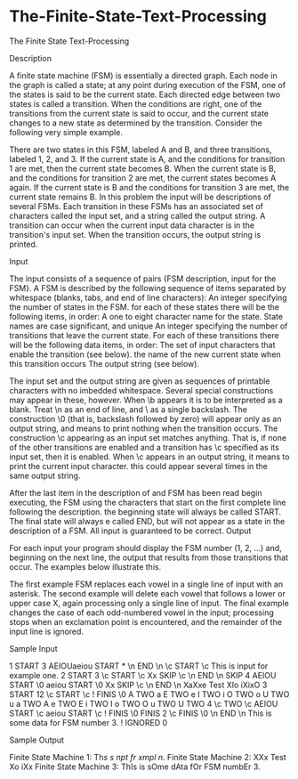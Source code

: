 # The-Finite-State-Text-Processing

The Finite State Text-Processing

Description

A finite state machine (FSM) is essentially a directed graph. Each node in the graph is called a state; at any point during execution of the FSM, one of the states is said to be the current state. Each directed edge between two states is called a transition. When the conditions are right, one of the transitions from the current state is said to occur, and the current state changes to a new state as determined by the transition. Consider the following very simple example. 


There are two states in this FSM, labeled A and B, and three transitions, labeled 1, 2, and 3. If the current state is A, and the conditions for transition 1 are met, then the current state becomes B. When the current state is B, and the conditions for transition 2 are met, the current states becomes A again. If the current state is B and the conditions for transition 3 are met, the current state remains B. 
In this problem the input will be descriptions of several FSMs. Each transition in these FSMs has an associated set of characters called the input set, and a string called the output string. A transition can occur when the current input data character is in the transition's input set. When the transition occurs, the output string is printed.

Input

The input consists of a sequence of pairs {FSM description, input for the FSM}. A FSM is described by the following sequence of items separated by whitespace (blanks, tabs, and end of line characters): 
An integer specifying the number of states in the FSM. for each of these states there will be the following items, in order: 
A one to eight character name for the state. State names are case significant, and unique 
An integer specifying the number of transitions that leave the current state. For each of these transitions there will be the following data items, in order: 
The set of input characters that enable the transition (see below). the name of the new current state when this transition occurs 
The output string (see below). 

The input set and the output string are given as sequences of printable characters with no imbedded whitespace. Several special constructions may appear in these, however. When \b appears it is to be interpreted as a blank. Treat \n as an end of line, and \\ as a single backslash. The construction \0 (that is, backslash followed by zero) will appear only as an output string, and means to print nothing when the transition occurs. The construction \c appearing as an input set matches anything. That is, if none of the other transitions are enabled and a transition has \c specified as its input set, then it is enabled. When \c appears in an output string, it means to print the current input character. this could appear several times in the same output string. 

After the last item in the description of and FSM has been read begin executing, the FSM using the characters that start on the first complete line following the description. the beginning state will always be called START. The final state will always e called END, but will not appear as a state in the description of a FSM. All input is guaranteed to be correct. 
Output

For each input your program should display the FSM number (1, 2, ...) and, beginning on the next line, the output that results from those transitions that occur. The examples below illustrate this. 

The first example FSM replaces each vowel in a single line of input with an asterisk. The second example will delete each vowel that follows a lower or upper case X, again processing only a single line of input. The final example changes the case of each odd-numbered vowel in the input; processing stops when an exclamation point is encountered, and the remainder of the input line is ignored. 

Sample Input

1
START 3
      AEIOUaeiou  START *
      \n          END   \n
      \c          START \c 
This is input for example one.
2
START 3
      \c    START \c
      Xx    SKIP  \c
      \n    END   \n
SKIP  4
      AEIOU START \0
      aeiou START \0
      Xx    SKIP  \c
      \n    END   \n
XaXxe     Test   XIo  iXixO
3
START 12
   \c START \c    !     FINIS \0
   A  TWO   a     E     TWO   e
   I  TWO   i     O     TWO   o
   U  TWO   u     a     TWO   A
   e  TWO   E     i     TWO   I
   o  TWO   O     u     TWO   U
TWO   4
  \c  TWO   \c    AEIOU START \c
   aeiou  START \c  !  FINIS  \0
FINIS 2
   \c  FINIS \0   \n    END   \n
This is some data for FSM number 3.
!    IGNORED
0

Sample Output

Finite State Machine 1:
Th*s *s *np*t f*r *x*mpl* *n*.
Finite State Machine 2:
XXx     Test   Xo  iXx
Finite State Machine 3:
ThIs is sOme dAta fOr FSM numbEr 3.
